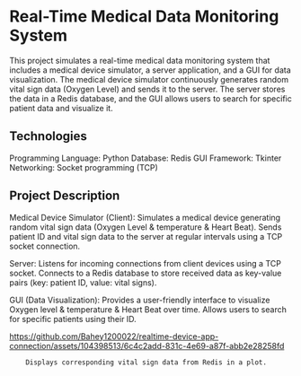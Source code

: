 <h1>Real-Time Medical Data Monitoring System</h1>
<p>This project simulates a real-time medical data monitoring system that includes a medical device simulator, a server application, and a GUI for data visualization. The medical device simulator continuously generates random vital sign data (Oxygen Level) and sends it to the server. The server stores the data in a Redis database, and the GUI allows users to search for specific patient data and visualize it.</p>
<h2>Technologies</h2>
<p>
    Programming Language: Python
    Database: Redis
    GUI Framework: Tkinter
    Networking: Socket programming (TCP)
</p>
<h2>Project Description</h2>

<p>
Medical Device Simulator (Client):
        Simulates a medical device generating random vital sign data (Oxygen Level & temperature & Heart Beat).
        Sends patient ID and vital sign data to the server at regular intervals using a TCP socket connection.

Server:
        Listens for incoming connections from client devices using a TCP socket.
        Connects to a Redis database to store received data as key-value pairs (key: patient ID, value: vital signs).

GUI (Data Visualization):
        Provides a user-friendly interface to visualize Oxygen level & temperature & Heart Beat over time.
        Allows users to search for specific patients using their ID.



https://github.com/Bahey1200022/realtime-device-app-connection/assets/104398513/6c4c2add-831c-4e69-a87f-abb2e28258fd



        Displays corresponding vital sign data from Redis in a plot.

</p>

